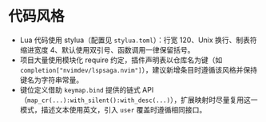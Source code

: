 # 代码风格
- Lua 代码使用 stylua（配置见 `stylua.toml`）：行宽 120、Unix 换行、制表符缩进宽度 4、默认使用双引号、函数调用一律保留括号。
- 项目大量使用模块化 require 约定，插件声明表以仓库名为键（如 `completion["nvimdev/lspsaga.nvim"]`），建议新增条目时遵循该风格并保持键名为字符串常量。
- 键位定义借助 `keymap.bind` 提供的链式 API（`map_cr(...):with_silent():with_desc(...)`），扩展映射时尽量复用这一模式，描述文本使用英文，引入 `user` 覆盖时遵循相同接口。